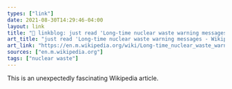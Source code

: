 ```yaml
---
types: ["link"]
date: 2021-08-30T14:29:46-04:00
layout: link
title: "🔗 linkblog: just read 'Long-time nuclear waste warning messages - Wikipedia'"
art_title: "just read 'Long-time nuclear waste warning messages - Wikipedia"
art_link: "https://en.m.wikipedia.org/wiki/Long-time_nuclear_waste_warning_messages"
sources: ["en.m.wikipedia.org"]
tags: ["nuclear waste"]
---
```

This is an unexpectedly fascinating Wikipedia article.
